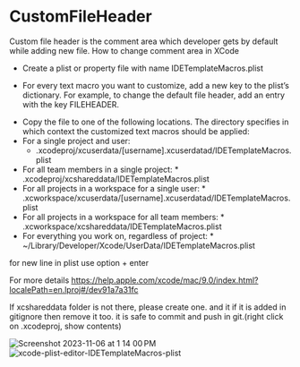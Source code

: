 # CustomFileHeader
Custom file header is the comment area which developer gets by default while adding new file. 
How to change comment area in XCode

- Create a plist or property file with name IDETemplateMacros.plist
+ For every text macro you want to customize, add a new key to the plist’s dictionary. For example, to change the default file header, add an entry with the key FILEHEADER.
* Copy the file to one of the following locations. The directory specifies in which context the customized text macros should be applied:
* For a single project and user:
  * <ProjectName>.xcodeproj/xcuserdata/[username].xcuserdatad/IDETemplateMacros.plist
* For all team members in a single project:
       * <ProjectName>.xcodeproj/xcshareddata/IDETemplateMacros.plist
* For all projects in a workspace for a single user:
       * <WorkspaceName>.xcworkspace/xcuserdata/[username].xcuserdatad/IDETemplateMacros.plist
* For all projects in a workspace for all team members:
       * <WorkspaceName>.xcworkspace/xcshareddata/IDETemplateMacros.plist
* For everything you work on, regardless of project:
       * ~/Library/Developer/Xcode/UserData/IDETemplateMacros.plist

for new line in plist use option + enter

For more details
https://help.apple.com/xcode/mac/9.0/index.html?localePath=en.lproj#/dev91a7a31fc

If xcshareddata folder is not there, please create one. and it if it is added in gitignore then remove it too. it is safe to commit and push in git.(right click on .xcodeproj, show contents)

![Screenshot 2023-11-06 at 1 14 00 PM](https://github.com/nbnitin/CustomFileHeader/assets/5785670/fd6df132-2cf5-4f1b-b94f-d5779df19f1f)
![xcode-plist-editor-IDETemplateMacros-plist](https://github.com/nbnitin/CustomFileHeader/assets/5785670/a5d2c0ab-0c9b-4c39-87ba-36cc857d1ebc)




